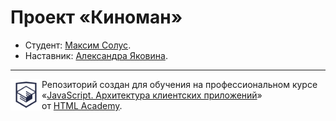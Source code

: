 # Проект «Киноман»

* Студент: [Максим Солус](https://htmlacademy.ru/profile/id1483111).
* Наставник: [Александра Яковина](https://htmlacademy.ru/profile/id685407).

---

<a href="https://htmlacademy.ru/intensive/ecmascript"><img align="left" width="50" height="50" alt="HTML Academy" src="https://raw.githubusercontent.com/solusmax/cinemaddict/master/markup/images/html-academy-logo.svg"></a>

Репозиторий создан для обучения на профессиональном курсе «[JavaScript. Архитектура клиентских приложений](https://htmlacademy.ru/intensive/ecmascript)» от [HTML Academy](https://htmlacademy.ru).
